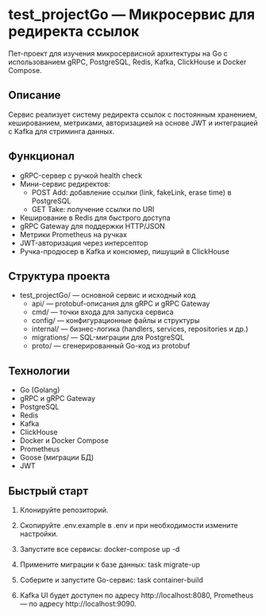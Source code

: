 # test_projectGo — Микросервис для редиректа ссылок

Пет-проект для изучения микросервисной архитектуры на Go с использованием gRPC, PostgreSQL, Redis, Kafka, ClickHouse и Docker Compose.

## Описание

Сервис реализует систему редиректа ссылок с постоянным хранением, кешированием, метриками, авторизацией на основе JWT и интеграцией с Kafka для стриминга данных.

## Функционал

- gRPC-сервер с ручкой health check
- Мини-сервис редиректов:
    - POST Add: добавление ссылки (link, fakeLink, erase time) в PostgreSQL
    - GET Take: получение ссылки по URI
- Кеширование в Redis для быстрого доступа
- gRPC Gateway для поддержки HTTP/JSON
- Метрики Prometheus на ручках
- JWT-авторизация через интерсептор
- Ручка-продюсер в Kafka и консюмер, пишущий в ClickHouse

## Структура проекта

- test_projectGo/ — основной сервис и исходный код
    - api/ — protobuf-описания для gRPC и gRPC Gateway
    - cmd/ — точки входа для запуска сервиса
    - config/ — конфигурационные файлы и структуры
    - internal/ — бизнес-логика (handlers, services, repositories и др.)
    - migrations/ — SQL-миграции для PostgreSQL
    - proto/ — сгенерированный Go-код из protobuf

## Технологии

- Go (Golang)
- gRPC и gRPC Gateway
- PostgreSQL
- Redis
- Kafka
- ClickHouse
- Docker и Docker Compose
- Prometheus
- Goose (миграции БД)
- JWT

## Быстрый старт

1. Клонируйте репозиторий.
2. Скопируйте .env.example в .env и при необходимости измените настройки.
3. Запустите все сервисы:
      docker-compose up -d
   
4. Примените миграции к базе данных:
      task migrate-up
   
5. Соберите и запустите Go-сервис:
      task container-build
   
6. Kafka UI будет доступен по адресу http://localhost:8080, Prometheus — по адресу http://localhost:9090.

